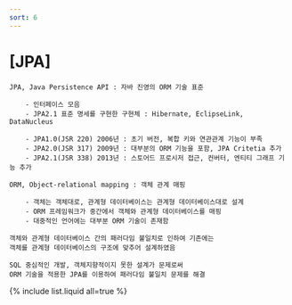 ```yaml
---
sort: 6
---
```


# [JPA]

    JPA, Java Persistence API : 자바 진영의 ORM 기술 표준

        - 인터페이스 모음
        - JPA2.1 표준 명세를 구현한 구현체 : Hibernate, EclipseLink, DataNucleus

        - JPA1.0(JSR 220) 2006년 : 초기 버전, 복합 키와 연관관계 기능이 부족
        - JPA2.0(JSR 317) 2009년 : 대부분의 ORM 기능을 포함, JPA Critetia 추가
        - JPA2.1(JSR 338) 2013년 : 스토어드 프로시저 접근, 컨버터, 엔티티 그래프 기능 추가

    ORM, Object-relational mapping : 객체 관계 매핑

        - 객체는 객체대로, 관계형 데이터베이스는 관계형 데이터베이스대로 설계
        - ORM 프레임워크가 중간에서 객체와 관계형 데이터베이스를 매핑
        - 대중적인 언어에는 대부분 ORM 기술이 존재함

    객체와 관계형 데이터베이스 간의 패러다임 불일치로 인하여 기존에는
    객체를 관계형 데이터베이스의 구조에 맞추어 설계하였음

    SQL 중심적인 개발, 객체지향적이지 못한 설계가 문제로써
    ORM 기술을 적용한 JPA를 이용하여 패러다임 불일치 문제를 해결


{% include list.liquid all=true %}
